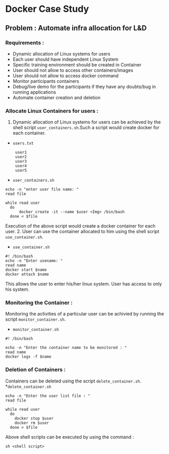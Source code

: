 # Docker Case Study
## Problem : Automate infra allocation for L&D
### Requirements : 
* Dynamic allocation of Linux systems for users
* Each user should have independent Linux System
* Specific training environment should be created in Container
* User should not allow to access other containers/images
* User should not allow to access docker command
* Monitor participants containers
* Debug/live demo for the participants if they have any doubts/bug in running applications
* Automate container creation and deletion
### Allocate Linux Containers for users :
 1. Dynamic allocation of Linux systems for users can be achieved by the shell script `user_containers.sh`.Such a script
    would create docker for each container.
 * `users.txt`
   ```
    user1
    user2
    user3
    user4
    user5
    ```
  * `user_containers.sh`
  ```
  echo -n "enter user file name: "
read file

while read user
    do
        docker create -it --name $user <Img> /bin/bash
    done < $file
  ```
  Execution of the above script would create a docker container for each user.
 2. User can use the container allocated to him using the shell script `use_container.sh`.
 * `use_container.sh`
 ```
 #! /bin/bash
echo -n "Enter usename: "
read name
docker start $name
docker attach $name
 ```
This allows the user to enter his/her linux system. User has access to only his system.
### Monitoring the Container : 
Monitoring the activities of a particular user can be achivied by running the script `monitor_container.sh`.
* `monitor_container.sh`
```
#! /bin/bash

echo -n "Enter the container name to be monitored : "
read name
docker logs -f $name
```
### Deletion of Containers : 
Containers can be deleted using the script `delete_container.sh`.
*`delete_container.sh`
```
echo -n "Enter the user list file : "
read file

while read user
  do
    docker stop $user
    docker rm $user
  done > $file
```
Above shell scripts can be executed by using the command : 
```
sh <shell script>
```













